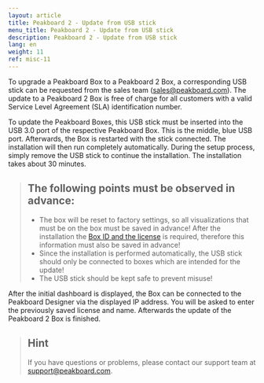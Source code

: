 ```yaml
---
layout: article
title: Peakboard 2 - Update from USB stick 
menu_title: Peakboard 2 - Update from USB stick 
description: Peakboard 2 - Update from USB stick 
lang: en
weight: 11
ref: misc-11
---
```


To upgrade a Peakboard Box to a Peakboard 2 Box, a corresponding USB stick can be requested from the sales team (sales@peakboard.com).
The update to a Peakboard 2 Box is free of charge for all customers with a valid Service Level Agreement (SLA) identification number.


To update the Peakboard Boxes, this USB stick must be inserted into the USB 3.0 port of the respective Peakboard Box.
This is the middle, blue USB port.
Afterwards, the Box is restarted with the stick connected. 
The installation will then run completely automatically. 
During the setup process, simply remove the USB stick to continue the installation. 
The installation takes about 30 minutes. 

> ## The following points must be observed in advance:
> * The box will be reset to factory settings, so all visualizations that must be on the box must be saved in advance! 
> After the installation the [Box ID and the license](/administration/PB%201.x%20Box/en-1x-change-license.html) is required, therefore this information must also be saved in advance! 
> * Since the installation is performed automatically, the USB stick should only be connected to boxes which are intended for the update!
> * The USB stick should be kept safe to prevent misuse!

After the initial dashboard is displayed, the Box can be connected to the Peakboard Designer via the displayed IP address.
You will be asked to enter the previously saved license and name.
Afterwards the update of the Peakboard 2 Box is finished.

> ## Hint
> If you have questions or problems, please contact our support team at support@peakboard.com.